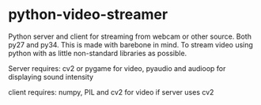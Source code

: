 # python-video-streamer
Python server and client for streaming from webcam or other source. Both py27 and py34. This is made with barebone in mind.
To stream video using python with as little non-standard libraries as possible.


Server requires:
cv2 or pygame for video,
pyaudio and audioop for displaying sound intensity

client requires:
numpy, PIL and cv2 for video if server uses cv2


